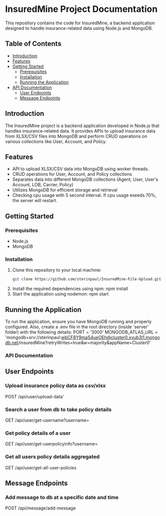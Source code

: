# InsuredMine Project Documentation

This repository contains the code for InsuredMine, a backend application designed to handle insurance-related data using Node.js and MongoDB.

## Table of Contents

- [Introduction](#introduction)
- [Features](#features)
- [Getting Started](#getting-started)
  - [Prerequisites](#prerequisites)
  - [Installation](#installation)
  - [Running the Application](#running-the-application)
- [API Documentation](#api-documentation)
  - [User Endpoints](#user-endpoints)
  - [Message Endpoints](#message-endpoints)

## Introduction

The InsuredMine project is a backend application developed in Node.js that handles insurance-related data. It provides APIs to upload insurance data from XLSX/CSV files into MongoDB and perform CRUD operations on various collections like User, Account, and Policy.

## Features

- API to upload XLSX/CSV data into MongoDB using worker threads.
- CRUD operations for User, Account, and Policy collections
- Separates data into different MongoDB collections (Agent, User, User's Account, LOB, Carrier, Policy)
- Utilizes MongoDB for efficient storage and retrieval
- Checking cpu usage with 5 second interval. If cpu usage exeeds 70%, the server will restart.

## Getting Started

### Prerequisites

- Node.js
- MongoDB

### Installation

1. Clone this repository to your local machine:
   ```bash
   git clone https://github.com/sterinpaul/InsuredMine-File-Upload.git
2. Install the required dependencies using npm:
    npm install
3. Start the application using nodemon:
    npm start
## Running the Application
To run the application, ensure you have MongoDB running and properly configured. Also, create a .env file in the root directory (inside 'server' folder) with the following details:
PORT = '3000'
MONGODB_ATLAS_URL = 'mongodb+srv://sterinpaul:wbCF8Y9maS4ueOEh@cluster0.xvub3l1.mongodb.net/insuredMine?retryWrites=true&w=majority&appName=Cluster0'

### API Documentation
## User Endpoints

### Upload insurance policy data as csv/xlsx
POST /api/user/upload-data'

### Search a user from db to take policy details
GET /api/user/get-username?username=

### Get policy details of a user
GET /api/user/get-userpolicyinfo?username=

### Get all users policy details aggregated
GET /api/user/get-all-user-policies

## Message Endpoints
### Add message to db at a specific date and time
POST /api/message/add-message